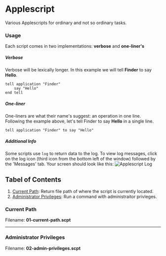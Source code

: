 # Applescript
Various Applescripts for ordinary and not so ordinary tasks.

### Usage
Each script comes in two implementations: **verbose** and **one-liner's**

##### Verbose
Verbose will be lexically longer. In this example we will tell **Finder** to say **Hello**.  
```
tell application "Finder"
    say "Hello"
end tell
```

##### One-liner

One-liners are what their name's suggest: an operation in one line. Following the example above, let's tell Finder to say **Hello** in a single line.  
```
tell application "Finder" to say "Hello"
```

##### Additional Info

Some scripts use `log` to return data to the log. To view log messages, click on the log icon (third icon from the bottom left of the window) followed by the 'Messages' tab. Your screen should look like this:
![Applescript Log](https://copy.com/g7MOZC9TzEgwfNsR)
## Tabel of Contents
01. [Current Path](#current-path): Return file path of where the script is currently located.
02. [Administrator Privileges](#administrator-privileges): Run a command with administraitor privleges.

### Current Path
Filename: **01-current-path.scpt**


-------
### Administrator Privileges
Filename: **02-admin-privileges.scpt**
